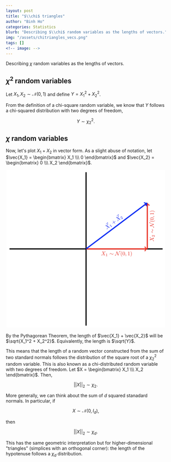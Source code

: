 ```yaml
---
layout: post
title: "$\\chi$ triangles"
author: "Binh Ho"
categories: Statistics
blurb: "Describing $\\chi$ random variables as the lengths of vectors."
img: "/assets/chitriangles_vecs.png"
tags: []
<!-- image: -->
---
```


Describing $\chi$ random variables as the lengths of vectors.

## $\chi^2$ random variables

Let $X_1, X_2 \sim \mathcal{N}(0, 1)$ and define $Y = X_1^2 + X_2^2$.

From the definition of a chi-square random variable, we know that $Y$ follows a chi-squared distribution with two degrees of freedom,

$$Y \sim \chi^2_2.$$

## $\chi$ random variables

Now, let's plot $X_1 + X_2$ in vector form. As a slight abuse of notation, let $\vec{X_1} = \begin{bmatrix} X_1 \\\ 0 \end{bmatrix}$ and $\vec{X_2} = \begin{bmatrix} 0 \\\ X_2 \end{bmatrix}$.

<p align="center">
  <img src="/assets/chitriangles_vecs.png" width="500">
</p>


By the Pythagorean Theorem, the length of $\vec{X_1} + \vec{X_2}$ will be $\sqrt{X_1^2 + X_2^2}$. Equivalently, the length is $\sqrt{Y}$. 

This means that the length of a random vector constructed from the sum of two standard normals follows the distribution of the square root of a $\chi^2_2$ random variable. This is also known as a chi-distributed random variable with two degrees of freedom. Let $X = \begin{bmatrix} X_1 \\\ X_2 \end{bmatrix}$. Then,

$$||X||_2 \sim \chi_2.$$

More generally, we can think about the sum of $d$ squared stanadard normals. In particular, if

$$X \sim \mathcal{N}(0, I_d),$$

then 

$$||X||_2 \sim \chi_d.$$

This has the same geometric interpretation but for higher-dimensional "triangles" (simplices with an orthogonal corner): the length of the hypotenuse follows a $\chi_d$ distribution.
